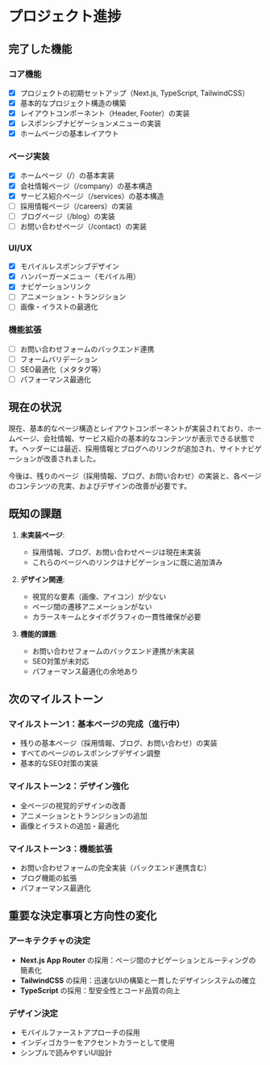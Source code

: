# プロジェクト進捗

## 完了した機能

### コア機能
- [x] プロジェクトの初期セットアップ（Next.js, TypeScript, TailwindCSS）
- [x] 基本的なプロジェクト構造の構築
- [x] レイアウトコンポーネント（Header, Footer）の実装
- [x] レスポンシブナビゲーションメニューの実装
- [x] ホームページの基本レイアウト

### ページ実装
- [x] ホームページ（/）の基本実装
- [x] 会社情報ページ（/company）の基本構造
- [x] サービス紹介ページ（/services）の基本構造
- [ ] 採用情報ページ（/careers）の実装
- [ ] ブログページ（/blog）の実装
- [ ] お問い合わせページ（/contact）の実装

### UI/UX
- [x] モバイルレスポンシブデザイン
- [x] ハンバーガーメニュー（モバイル用）
- [x] ナビゲーションリンク
- [ ] アニメーション・トランジション
- [ ] 画像・イラストの最適化

### 機能拡張
- [ ] お問い合わせフォームのバックエンド連携
- [ ] フォームバリデーション
- [ ] SEO最適化（メタタグ等）
- [ ] パフォーマンス最適化

## 現在の状況

現在、基本的なページ構造とレイアウトコンポーネントが実装されており、ホームページ、会社情報、サービス紹介の基本的なコンテンツが表示できる状態です。ヘッダーには最近、採用情報とブログへのリンクが追加され、サイトナビゲーションが改善されました。

今後は、残りのページ（採用情報、ブログ、お問い合わせ）の実装と、各ページのコンテンツの充実、およびデザインの改善が必要です。

## 既知の課題

1. **未実装ページ**:
   - 採用情報、ブログ、お問い合わせページは現在未実装
   - これらのページへのリンクはナビゲーションに既に追加済み

2. **デザイン関連**:
   - 視覚的な要素（画像、アイコン）が少ない
   - ページ間の遷移アニメーションがない
   - カラースキームとタイポグラフィの一貫性確保が必要

3. **機能的課題**:
   - お問い合わせフォームのバックエンド連携が未実装
   - SEO対策が未対応
   - パフォーマンス最適化の余地あり

## 次のマイルストーン

### マイルストーン1：基本ページの完成（進行中）
- 残りの基本ページ（採用情報、ブログ、お問い合わせ）の実装
- すべてのページのレスポンシブデザイン調整
- 基本的なSEO対策の実装

### マイルストーン2：デザイン強化
- 全ページの視覚的デザインの改善
- アニメーションとトランジションの追加
- 画像とイラストの追加・最適化

### マイルストーン3：機能拡張
- お問い合わせフォームの完全実装（バックエンド連携含む）
- ブログ機能の拡張
- パフォーマンス最適化

## 重要な決定事項と方向性の変化

### アーキテクチャの決定
- **Next.js App Router** の採用：ページ間のナビゲーションとルーティングの簡素化
- **TailwindCSS** の採用：迅速なUIの構築と一貫したデザインシステムの確立
- **TypeScript** の採用：型安全性とコード品質の向上

### デザイン決定
- モバイルファーストアプローチの採用
- インディゴカラーをアクセントカラーとして使用
- シンプルで読みやすいUI設計 